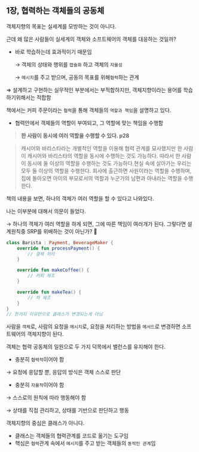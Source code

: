 ## 1장, 협력하는 객체들의 공동체

객체지향의 목표는 실세계를 모방하는 것이 아니다.

근데 왜 많은 사람들이 실세계의 객체와 소프트웨어의 객체를 대응하는 것일까?

- 바로 학습하는데 효과적이기 때문임

  → 객체의 상태와 행위를 `캡슐화` 하고 객체의 `자율성`

  → `메시지`를 주고 받으며, 공동의 목표를 위해`협력`하는 관계


⇒ 설계하고 구현하는 실무적인 부분에서는 부적합하지만, 객체지향이라는 용어를 학습하기위해서는 적합함

책에서는 커피 주문이라는 `협력`을 통해 객체들의 `역할과 책임`을 설명하고 있다.

- 협력안에서 객체들의 역할이 부여되고, 그 역할에 맞는 책임을 수행함

> **한 사람이 동시에 여러 역할을 수행할 수 있다. p28**
>

> 캐시어와 바리스타라는 개별적인 역할을 이용해 협력 관계를 묘사했지만 한 사람이 캐시어와 바리스타의 역할을 동시에 수행하는 것도 가능하다. 따라서 한 사람이 동시에 둘 이상의 역할을 수행하는 것도 가능하다.현실 속에 살아가는 우리는 모두 둘 이상의 역할을 수행한다. 회사에 출근하면 사원이라는 역할을 수행하며, 집에 돌아오면 아이의 부모로서의 역할과 누군가의 남편과 아내라는 역할을 수행한다.

책의 내용을 보면, 하나의 객체가 여러 역할을 할 수 있다고 나와있다.

나는 이부분에 대해서 의문이 들었다.

→ 하나의 객체가 여러 역할을 하게 되면, 그에 따른 책임이 여러개가 된다. 그렇다면 설계원칙중 SRP를 위배하는 것이 아닌가? 🤔

```kotlin
class Barista : Payment, BeverageMaker {
    override fun processPayment() {
        // 결제 처리
    }

    override fun makeCoffee() {
        // 커피 제조
    }

    override fun makeTea() {
        // 차 제조
    }
}
// 한가지 이유만으로 클래스가 변경되는게 아님
```

사람을 `객체`로, 사람의 요청을 `메시지`로, 요청을 처리하는 방법을 `메서드`로 변경하면 소프트웨어의 객체지향이 된다.

객체는 협력 공동체의 일원으로 두 가지 덕목에서 밸런스를 유지해야 한다.

- 충분히 `협력적`이어야 함

→ 요청에 응답할 뿐, 응답의 방식은 객체 스스로 판단

- 충분히 `자율적`이어야 함

→ 스스로의 원칙에 따라 행동해야 함

→ 상태를 직접 관리하고, 상태를 기반으로 판단하고 행동

객체지향의 중심은 클래스가 아니다.
  - 클래스는 객체들의 협력관계를 코드로 옮기는 도구임
  - 핵심은 `협력`관계 속에서 `메시지`를 주고 받는 객체들의 `동적인 관계`임